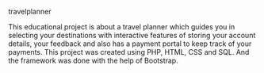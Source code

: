 
travelplanner

This educational project is about a travel planner which guides you in selecting your destinations with interactive features of storing your account details, your feedback and also has a payment portal to keep track of your payments. This project was created using PHP, HTML, CSS and SQL. And the framework was done with the help of Bootstrap.

